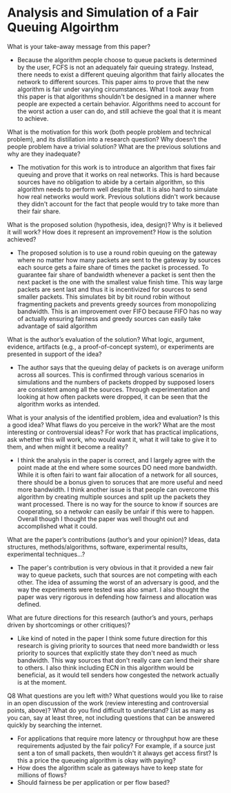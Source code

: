 # Analysis and Simulation of a Fair Queuing Algoirthm
What is your take-away message from this paper?
- Because the algorithm people choose to queue packets is determined by the user, FCFS is not an adequately fair queuing strategy. Instead, there needs to exist a different queuing algorithm that fairly allocates the network to different sources. This paper aims to prove that the new algorithm is fair under varying circumstances. What I took away from this paper is that algorithms shouldn't be designed in a manner where people are expected a certain behavior. Algorithms need to account for the worst action a user can do, and still achieve the goal that it is meant to achieve.

What is the motivation for this work (both people problem and technical problem), and its distillation into a research question? Why doesn’t the people problem have a trivial solution? What are the previous solutions and why are they inadequate?
- The motivation for this work is to introduce an algorithm that fixes fair queuing and prove that it works on real networks. This is hard because sources have no obligation to abide by a certain algorithm, so this algorithm needs to perform well despite that. It is also hard to simulate how real networks would work. Previous solutions didn't work because they didn't account for the fact that people would try to take more than their fair share.

What is the proposed solution (hypothesis, idea, design)? Why is it believed it will work? How does it represent an improvement? How is the solution achieved?
- The proposed solution is to use a round robin queuing on the gateway where no matter how many packets are sent to the gateway by sources each source gets a faire share of times the packet is processed. To guarantee fair share of bandwidth whenever a packet is sent then the next packet is the one with the smallest value finish time. This way large packets are sent last and thus it is incentivized for sources to send smaller packets. This simulates bit by bit round robin without fragmenting packets and prevents greedy sources from monopolizing bandwidth. This is an improvement over FIFO because FIFO has no way of actually ensuring fairness and greedy sources can easily take advantage of said algorithm

What is the author’s evaluation of the solution? What logic, argument, evidence, artifacts (e.g., a proof-of-concept system), or experiments are presented in support of the idea?
- The author says that the queuing delay of packets is on average uniform across all sources. This is confirmed through various scenarios in simulations and the numbers of packets dropped by supposed losers are consistent among all the sources. Through experimentation and looking at how often packets were dropped, it can be seen that the algorithm works as intended.

What is your analysis of the identified problem, idea and evaluation? Is this a good idea? What flaws do you perceive in the work? What are the most interesting or controversial ideas? For work that has practical implications, ask whether this will work, who would want it, what it will take to give it to them, and when might it become a reality?
- I think the analysis in the paper is correct, and I largely agree with the point made at the end where some sources DO need more bandwidth. While it is often fairi to want fair allocation of a network for all sources, there should be a bonus given to soruces that are more useful and need more bandwidth. I think another issue is that people can overcome this algorithm by creating multiple sources and split up the packets they want processed. There is no way for the source to know if sources are cooperating, so a netwokr can easily be unfair if this were to happen. Overall though I thought the paper was well thought out and accomplished what it could.

What are the paper’s contributions (author’s and your opinion)? Ideas, data structures, methods/algorithms, software, experimental results, experimental techniques...?
- The paper's contribution is very obvious in that it provided a new fair way to queue packets, such that sources are not competing with each other. The idea of assuming the worst of an adversary is good, and the way the experiments were tested was also smart. I also thought the paper was very rigorous in defending how fairness and allocation was defined.

What are future directions for this research (author’s and yours, perhaps driven by shortcomings or other critiques)?
- Like kind of noted in the paper I think some future direction for this research is giving priority to sources that need more bandwidth or less priority to sources that explicitly state they don't need as much bandwidth. This way sources that don't really care can lend their share to others. I also think including ECN in this algorithm would be beneficial, as it would tell senders how congested the network actually is at the moment.

Q8 What questions are you left with? What questions would you like to raise in an open discussion of the work (review interesting and controversial points, above)? What do you find difficult to understand? List as many as you can, say at least three, not including questions that can be answered quickly by searching the internet.
- For applications that require more latency or throughput how are these requirements adjusted by the fair policy? For example, if a source just sent a ton of small packets, then wouldn't it always get access first? Is this a price the queueing algorithm is okay with paying?
- How does the algorithm scale as gateways have to keep state for millions of flows?
- Should fairness be per application or per flow based?